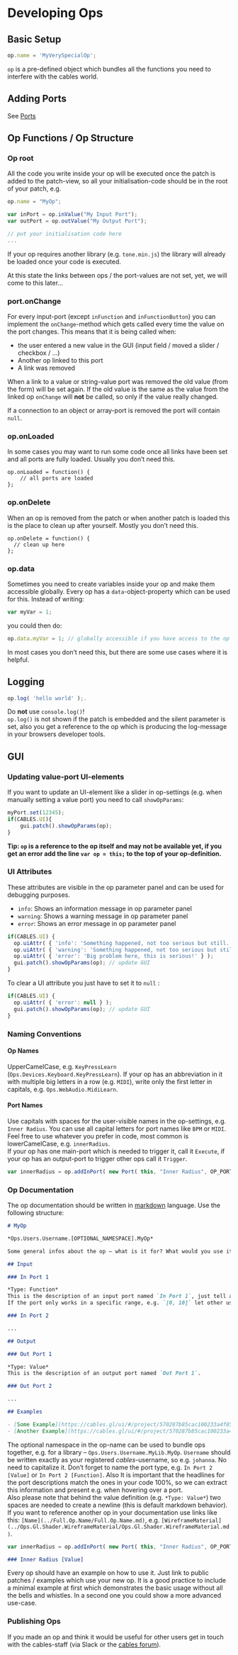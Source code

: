 # Developing Ops

## Basic Setup

```javascript
op.name = 'MyVerySpecialOp';
```
`op` is a pre-defined object which bundles all the functions you need to interfere with the cables world.

## Adding Ports

See [Ports](../dev_creating_ports/dev_creating_ports.html)

## Op Functions / Op Structure

### Op root

All the code you write inside your op will be executed once the patch is added to the patch-view, so all your initialisation-code should be in the root of your patch, e.g.

```javascript
op.name = "MyOp";

var inPort = op.inValue("My Input Port");
var outPort = op.outValue("My Output Port");

// put your initialisation code here
...
```

If your op requires another library (e.g. `tone.min.js`) the library will already be loaded once your code is executed.

At this state the links between ops / the port-values are not set, yet, we will come to this later…

### port.onChange

For every input-port (except `inFunction` and `inFunctionButton`) you can implement the `onChange`-method which gets called every time the value on the port changes. This means that it is being called when:

- the user entered a new value in the GUI (input field / moved a slider / checkbox / …)
- Another op linked to this port
- A link was removed

When a link to a value or string-value port was removed the old value (from the form) will be set again. If the old value is the same as the value from the linked op `onChange` will **not** be called, so only if the value really changed.

If a connection to an object or array-port is removed the port will contain `null`.

### op.onLoaded

In some cases you may want to run some code once all links have been set and all ports are fully loaded. Usually you don’t need this.

```
op.onLoaded = function() {
	// all ports are loaded  
};
```

### op.onDelete

When an op is removed from the patch or when another patch is loaded this is the place to clean up after yourself. Mostly you don’t need this.

```
op.onDelete = function() {
  // clean up here
};
```

### op.data

Sometimes you need to create variables inside your op and make them accessible globally. Every op has a `data`-object-property which can be used for this. Instead of writing:
```javascript
var myVar = 1;
```

you could then do:
```javascript
op.data.myVar = 1; // globally accessible if you have access to the op
```

In most cases you don’t need this, but there are some use cases where it is helpful.

## Logging

```javascript
op.log( 'hello world' );.   
```

Do **not** use `console.log()`!   
`op.log()` is not shown if the patch is embedded and the silent parameter is set, also you get a reference to the op which is producing the log-message in your browsers developer tools.

## GUI

### Updating value-port UI-elements

If you want to update an UI-element like a slider in op-settings (e.g. when manually setting a value port) you need to call `showOpParams`:

```javascript
myPort.set(12345);
if(CABLES.UI){
	gui.patch().showOpParams(op);
}
```
**Tip: `op` is a reference to the op itself and may not be available yet, if you get an error add the line `var op = this;` to the top of your op-definition.**

### UI Attributes

These attributes are visible in the op parameter panel and can be used for debugging purposes.

- `info`: Shows an information message in op parameter panel
- `warning`: Shows a warning message in op parameter panel
- `error`: Shows an error message in op parameter panel

```javascript
if(CABLES.UI) {
  op.uiAttr( { 'info': 'Something happened, not too serious but still...' } );
  op.uiAttr( { 'warning': 'Something happened, not too serious but still...' } );
  op.uiAttr( { 'error': 'Big problem here, this is serious!' } );
  gui.patch().showOpParams(op); // update GUI
}
```

To clear a UI attribute you just have to set it to `null` :

```javascript
if(CABLES.UI) {
  op.uiAttr( { 'error': null } );
  gui.patch().showOpParams(op); // update GUI
}
```

### Naming Conventions

#### Op Names

UpperCamelCase, e.g. `KeyPressLearn` (`Ops.Devices.Keyboard.KeyPressLearn`). If your op has an abbreviation in it with multiple big letters in a row (e.g. `MIDI`), write only the first letter in capitals, e.g. `Ops.WebAudio.MidiLearn`.

#### Port Names

Use capitals with spaces for the user-visible names in the op-settings, e.g. `Inner Radius`. You can use all capital letters for port names like `BPM` or `MIDI`.
Feel free to use whatever you prefer in code, most common is lowerCamelCase, e.g. `innerRadius`.  
If your op has one main-port which is needed to trigger it, call it `Execute`, if your op has an output-port to trigger other ops call it `Trigger`.


```javascript
var innerRadius = op.addInPort( new Port( this, "Inner Radius", OP_PORT_TYPE_VALUE ));
```

### Op Documentation

The op documentation should be written in [markdown](https://daringfireball.net/projects/markdown/) language.
Use the following structure:

```markdown
# MyOp

*Ops.Users.Username.[OPTIONAL_NAMESPACE].MyOp*  

Some general infos about the op – what is it for? What would you use it for? You should make clear in a few sentences what matters.

## Input

### In Port 1

*Type: Function*  
This is the description of an input port named `In Port 1`, just tell a bit what it is for, maybe some links to external references.
If the port only works in a specific range, e.g. `[0, 10]` let other users now.

### In Port 2

...

## Output

### Out Port 1

*Type: Value*  
This is the description of an output port named `Out Port 1`.

### Out Port 2

...

## Examples

- [Some Example](https://cables.gl/ui/#/project/570287b85cac100233a4f85f)
- [Another Example](https://cables.gl/ui/#/project/570287b85cac100233a4f85f)
```

The optional namespace in the op-name can be used to bundle ops together, e.g. for a library – `Ops.Users.Username.MyLib.MyOp`.  `Username` should be written exactly as your registered *cables*-username, so e.g. `johanna`. No need to capitalize it.
Don’t forget to name the port type, e.g. `In Port 2 [Value]` or `In Port 2 [Function]`. Also It is important that the headlines for the port descriptions match the ones in your code 100%, so we can extract this information and present e.g. when hovering over a port.  
Also please note that behind the value definition (e.g. `*Type: Value*`) two spaces are needed to create a newline (this is default markdown behavior).
If you want to reference another op in your documentation use links like this: `[Name](../Full.Op.Name/Full.Op.Name.md)`, e.g. `[WireframeMaterial](../Ops.Gl.Shader.WireframeMaterial/Ops.Gl.Shader.WireframeMaterial.md)`.

```javascript
var innerRadius = op.addInPort( new Port( this, "Inner Radius", OP_PORT_TYPE_VALUE ));
```

```markdown
### Inner Radius [Value]
```

Every op should have an example on how to use it. Just link to public patches / examples which use your new op. It is a good practice to include a minimal example at first which demonstrates the basic usage without all the bells and whistles. In a second one you could show a more advanced use-case.

### Publishing Ops

If you made an op and think it would be useful for other users get in touch with the cables-staff (via Slack or the [cables forum](https://forum.cables.gl/)).

